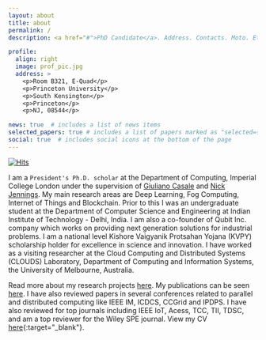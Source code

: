 ```yaml
---
layout: about
title: about
permalink: /
description: <a href="#">PhD Candidate</a>. Address. Contacts. Moto. Etc.

profile:
  align: right
  image: prof_pic.jpg
  address: >
    <p>Room B321, E-Quad</p>
    <p>Princeton University</p>
    <p>South Kensington</p>
    <p>Princeton</p>
    <p>NJ, 08544</p>

news: true  # includes a list of news items
selected_papers: true # includes a list of papers marked as "selected={true}"
social: true  # includes social icons at the bottom of the page
---
```


[![Hits](https://hits.seeyoufarm.com/api/count/incr/badge.svg?url=https%3A%2F%2Fshreshthtuli.github.io&count_bg=%23C746C0&title_bg=%23555555&icon=&icon_color=%23E7E7E7&title=hits&edge_flat=false)](https://shreshthtuli.github.io/)

I am a `President's Ph.D. scholar` at the Department of Computing, Imperial College London under the supervision of [Giuliano Casale](http://wp.doc.ic.ac.uk/gcasale/) and [Nick Jennings](https://www.imperial.ac.uk/people/n.jennings). My main research areas are Deep Learning, Fog Computing, Internet of Things and Blockchain. Prior to this I was an undergraduate student at the Department of Computer Science and Engineering at Indian Institute of Technology - Delhi, India. I am also a co-founder of Qubit Inc. company which works on providing next generation solutions for industrial problems. I am a national level Kishore Vaigyanik Protsahan Yojana (KVPY) scholarship holder for excellence in science and innovation. I have worked as a visiting researcher at the Cloud Computing and Distributed Systems (CLOUDS) Laboratory, Department of Computing and Information Systems, the University of Melbourne, Australia. 

Read more about my research projects [here](/projects/). My publications can be seen [here](/publications/). I have also reviewed papers in several conferences related to parallel and distributed computing like IEEE IM, ICDCS, CCGrid and IPDPS. I have also reviewed for top journals including IEEE IoT, Acess, TCC, TII, TDSC, and am a top reviewer for the Wiley SPE journal. View my CV [here](https://shreshthtuli.github.io/assets/pdf/CV.pdf){:target="_blank"}.




